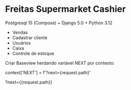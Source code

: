 # Freitas Supermarket Cashier

Postgresql 15 (Compose) + Django 5.0 + Python 3.12

- Vendas
- Cadastrar cliente
- Usuários
- Caixa
- Controle de estoque


Criar Baseview herdando variável NEXT por contexto:

context['NEXT'] = f'?next={request.path}'

?next={{request.path}}